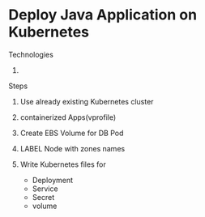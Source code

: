 # Deploy Java Application on Kubernetes

Technologies

1.

Steps

1. Use already existing Kubernetes cluster

2. containerized Apps(vprofile)

3. Create EBS Volume for DB Pod

4. LABEL Node with zones names

5. Write Kubernetes files for
   - Deployment
   - Service
   - Secret
   - volume
